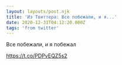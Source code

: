 ```yaml
---
layout: layouts/post.njk
title: 'Из Твиттера: Все побежали, и я...'
date: 2020-12-31T04:12:20.000Z
tags: 'from twitter'
---
```



Все побежали, и я побежал

https://t.co/PDPvEQZ5s2
